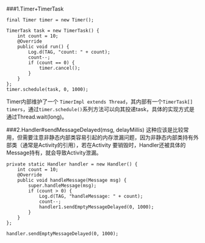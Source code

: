 ###1.Timer+TimerTask
```
final Timer timer = new Timer();

TimerTask task = new TimerTask() {
    int count = 10;
    @Override
    public void run() {
        Log.d(TAG, "count: " + count);
        count--;
        if (count == 0) {
            timer.cancel();
        }
    }
};
timer.schedule(task, 0, 1000);
```

Timer内部维护了一个 ```TimerImpl extends Thread```，其内部有一个```TimerTask[] timers```，通过```timer.schedule()```系列方法可以向其投递task，具体的实现方式是通过Thread.wait(long)。

###2.Handler#sendMessageDelayed(msg, delayMillis)
这种应该是比较常用，但需要注意非静态内部类容易引起的内存泄漏问题，因为非静态内部类持有外部类（通常是Activity的引用），若在Activity 要销毁时，Handler还被具体的Message持有，就会导致Activity泄漏。

```
private static Handler handler = new Handler() {
    int count = 10;
    @Override
    public void handleMessage(Message msg) {
        super.handleMessage(msg);
        if (count > 0) {
            Log.d(TAG, "handleMessage: " + count);
            count--;
            handler1.sendEmptyMessageDelayed(0, 1000);
        }
    }
};

handler.sendEmptyMessageDelayed(0, 1000);
```
